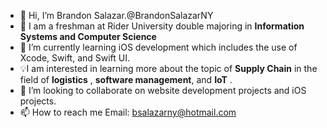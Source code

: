 - 👋 Hi, I’m Brandon Salazar.@BrandonSalazarNY
- 📖 I am a freshman at Rider University double majoring in **Information Systems and Computer Science** 
- 🌱 I’m currently learning iOS development which includes the use of Xcode, Swift, and Swift UI.
-  💡I am interested in learning more about the topic of **Supply Chain** in the field of **logistics** , **software management**, and **IoT** .
- 💞️ I’m looking to collaborate on website development projects and iOS projects.
- 📫 How to reach me Email: bsalazarny@hotmail.com

<!---
BrandonSalazarNY/BrandonSalazarNY is a ✨ special ✨ repository because its `README.md` (this file) appears on your GitHub profile.
You can click the Preview link to take a look at your changes.
--->

